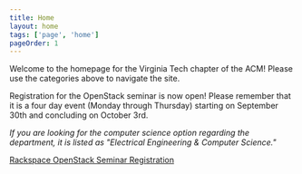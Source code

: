 ```yaml
---
title: Home
layout: home
tags: ['page', 'home']
pageOrder: 1
---
```


Welcome to the homepage for the Virginia Tech chapter of the ACM! Please 
use the categories above to navigate the site.

Registration for the OpenStack seminar is now open! Please remember that it is
a four day event (Monday through Thursday) starting on September 30th and
concluding on October 3rd.

*If you are looking for the computer science option regarding the department, it
is listed as "Electrical Engineering & Computer Science."*

[Rackspace OpenStack Seminar Registration](http://goo.gl/52FrH9)


